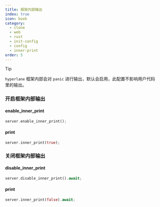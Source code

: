 ```yaml
---
title: 框架内部输出
index: true
icon: book
category:
  - clone
  - web
  - rust
  - init-config
  - config
  - inner-print
order: 5
---
```


<Share colorful />

> [!tip]
>
> `hyperlane` 框架内部会对 `panic` 进行输出，默认会启用，此配置不影响用户代码里的输出。

### 开启框架内部输出

#### enable_inner_print

```rust
server.enable_inner_print();
```

#### print

```rust
server.inner_print(true);
```

### 关闭框架内部输出

#### disable_inner_print

```rust
server.disable_inner_print().await;
```

#### print

```rust
server.inner_print(false).await;
```

<Bottom />

